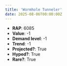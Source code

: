 ```yaml
---
title: 'Wormhole Tunneler'
date: 2025-08-06T00:00:00Z
---
```

- **RAP**: 6085
- **Value**: -1
- **Demand level**: -1
- **Trend**: -1
- **Projected?**: True
- **Hyped?**: True
- **Rare?**: True
